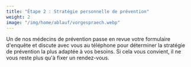 ```yaml
---
title: "Étape 2 : Stratégie personnelle de prévention"
weight: 2
image: "/img/home/ablauf/vorgespraech.webp"
---
```


Un de nos médecins de prévention passe en revue votre formulaire d'enquête et discute avec vous au téléphone pour déterminer la stratégie de prévention la plus adaptée à vos besoins. Si cela vous convient, il ne vous reste plus qu'à fixer un rendez-vous.